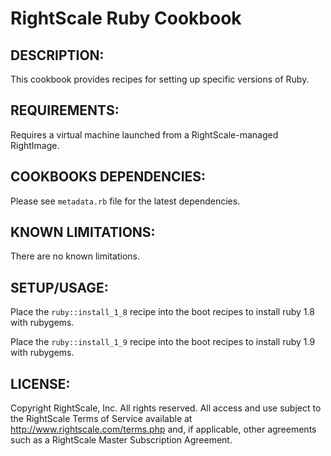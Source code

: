 # RightScale Ruby Cookbook

## DESCRIPTION:

This cookbook provides recipes for setting up specific versions of Ruby.

## REQUIREMENTS:

Requires a virtual machine launched from a RightScale-managed RightImage.

## COOKBOOKS DEPENDENCIES:

Please see `metadata.rb` file for the latest dependencies.

## KNOWN LIMITATIONS:

There are no known limitations.

## SETUP/USAGE:

Place the `ruby::install_1_8` recipe into the boot recipes to install ruby 1.8
with rubygems.

Place the `ruby::install_1_9` recipe into the boot recipes to install ruby 1.9
with rubygems.

## LICENSE:

Copyright RightScale, Inc. All rights reserved.  All access and use subject to
the RightScale Terms of Service available at http://www.rightscale.com/terms.php
and, if applicable, other agreements such as a RightScale Master Subscription
Agreement.
